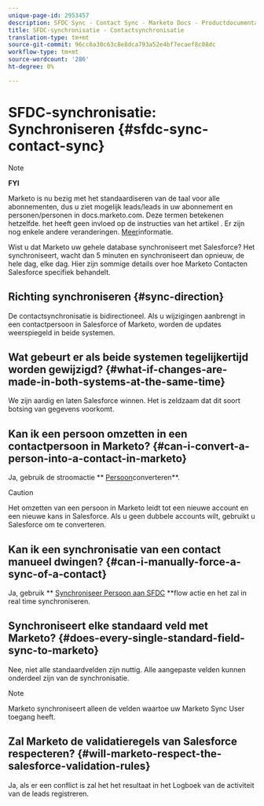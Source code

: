 ```yaml
---
unique-page-id: 2953457
description: SFDC Sync - Contact Sync - Marketo Docs - Productdocumentatie
title: SFDC-synchronisatie - Contactsynchronisatie
translation-type: tm+mt
source-git-commit: 96cc6a30c63c8e8dca793a52e4bf7ecaef8c08dc
workflow-type: tm+mt
source-wordcount: '286'
ht-degree: 0%

---
```



# SFDC-synchronisatie: Synchroniseren {#sfdc-sync-contact-sync}

>[!NOTE]
>
>**FYI**
>
>Marketo is nu bezig met het standaardiseren van de taal voor alle abonnementen, dus u ziet mogelijk leads/leads in uw abonnement en personen/personen in docs.marketo.com. Deze termen betekenen hetzelfde. het heeft geen invloed op de instructies van het artikel . Er zijn nog enkele andere veranderingen. [Meer](http://docs.marketo.com/display/DOCS/Updates+to+Marketo+Terminology)informatie.

Wist u dat Marketo uw gehele database synchroniseert met Salesforce? Het synchroniseert, wacht dan 5 minuten en synchroniseert dan opnieuw, de hele dag, elke dag. Hier zijn sommige details over hoe Marketo Contacten Salesforce specifiek behandelt.

## Richting synchroniseren {#sync-direction}

De contactsynchronisatie is bidirectioneel. Als u wijzigingen aanbrengt in een contactpersoon in Salesforce of Marketo, worden de updates weerspiegeld in beide systemen.

## Wat gebeurt er als beide systemen tegelijkertijd worden gewijzigd? {#what-if-changes-are-made-in-both-systems-at-the-same-time}

We zijn aardig en laten Salesforce winnen. Het is zeldzaam dat dit soort botsing van gegevens voorkomt.

## Kan ik een persoon omzetten in een contactpersoon in Marketo? {#can-i-convert-a-person-into-a-contact-in-marketo}

Ja, gebruik de stroomactie ** [Persoon](../../../../product-docs/core-marketo-concepts/smart-campaigns/flow-actions/convert-person.md)converteren**.

>[!CAUTION]
>
>Het omzetten van een persoon in Marketo leidt tot een nieuwe account en een nieuwe kans in Salesforce. Als u geen dubbele accounts wilt, gebruikt u Salesforce om te converteren.

## Kan ik een synchronisatie van een contact manueel dwingen? {#can-i-manually-force-a-sync-of-a-contact}

Ja, gebruik ** [Synchroniseer Persoon aan SFDC](../../../../product-docs/core-marketo-concepts/smart-campaigns/salesforce-flow-actions/sync-person-to-sfdc.md) **flow actie en het zal in real time synchroniseren.

## Synchroniseert elke standaard veld met Marketo? {#does-every-single-standard-field-sync-to-marketo}

Nee, niet alle standaardvelden zijn nuttig. Alle aangepaste velden kunnen onderdeel zijn van de synchronisatie.

>[!NOTE]
>
>Marketo synchroniseert alleen de velden waartoe uw Marketo Sync User toegang heeft.

## Zal Marketo de validatieregels van Salesforce respecteren? {#will-marketo-respect-the-salesforce-validation-rules}

Ja, als er een conflict is zal het het resultaat in het Logboek van de activiteit van de leads registreren.
